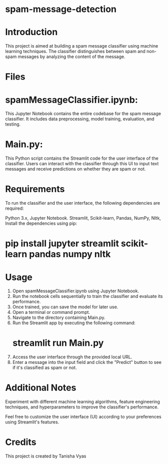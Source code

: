 # spam-message-detection
# Introduction
This project is aimed at building a spam message classifier using machine learning techniques. The classifier distinguishes between spam and non-spam messages by analyzing the content of the message.

# Files
# spamMessageClassifier.ipynb: 
This Jupyter Notebook contains the entire codebase for the spam message classifier. It includes data preprocessing, model training, evaluation, and testing.
# Main.py: 
This Python script contains the Streamlit code for the user interface of the classifier. Users can interact with the classifier through this UI to input text messages and receive predictions on whether they are spam or not.

# Requirements
To run the classifier and the user interface, the following dependencies are required:

Python 3.x, 
Jupyter Notebook. 
Streamlit, 
Scikit-learn, 
Pandas, 
NumPy, 
Nltk, 
Install the dependencies using pip:
# pip install jupyter streamlit scikit-learn pandas numpy nltk

# Usage
1. Open spamMessageClassifier.ipynb using Jupyter Notebook.
2. Run the notebook cells sequentially to train the classifier and evaluate its performance.
3. Once trained, you can save the model for later use.
4. Open a terminal or command prompt.
5. Navigate to the directory containing Main.py.
6. Run the Streamlit app by executing the following command:
   # streamlit run Main.py
7. Access the user interface through the provided local URL.
8. Enter a message into the input field and click the "Predict" button to see if it's classified as spam or not.

# Additional Notes
Experiment with different machine learning algorithms, feature engineering techniques, and hyperparameters to improve the classifier's performance.

Feel free to customize the user interface (UI) according to your preferences using Streamlit's features.

# Credits
This project is created by Tanisha Vyas













